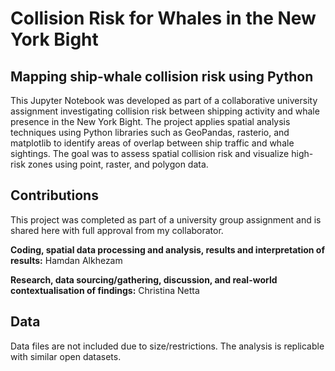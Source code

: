 # Collision Risk for Whales in the New York Bight
## Mapping ship-whale collision risk using Python
This Jupyter Notebook was developed as part of a collaborative university assignment investigating collision risk between shipping activity and whale presence in the New York Bight.
The project applies spatial analysis techniques using Python libraries such as GeoPandas, rasterio, and matplotlib to identify areas of overlap between ship traffic and whale sightings. The goal was to assess spatial collision risk and visualize high-risk zones using point, raster, and polygon data.

## Contributions
This project was completed as part of a university group assignment and is shared here with full approval from my collaborator.

**Coding, spatial data processing and analysis, results and interpretation of results:** Hamdan Alkhezam

**Research, data sourcing/gathering, discussion, and real-world contextualisation of findings:** Christina Netta

## Data
Data files are not included due to size/restrictions. The analysis is replicable with similar open datasets.
